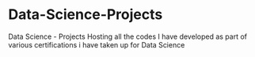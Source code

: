 # Data-Science-Projects
Data Science - Projects
Hosting all the codes I have developed as part of various certifications i have taken up for Data Science
